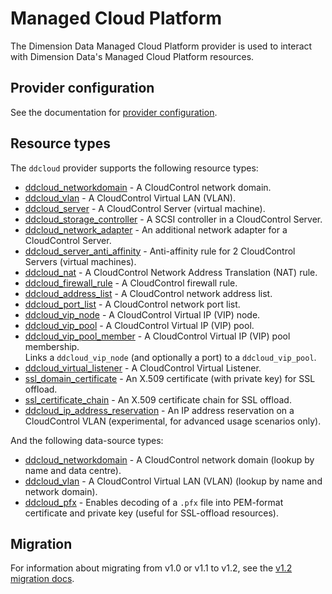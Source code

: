 # Managed Cloud Platform

The Dimension Data Managed Cloud Platform provider is used to interact with Dimension Data's Managed Cloud Platform resources.

## Provider configuration

See the documentation for [provider configuration](provider.md).

## Resource types

The `ddcloud` provider supports the following resource types:

* [ddcloud_networkdomain](resource_types/networkdomain.md) - A CloudControl network domain.
* [ddcloud_vlan](resource_types/vlan.md) - A CloudControl Virtual LAN (VLAN).
* [ddcloud_server](resource_types/server.md) - A CloudControl Server (virtual machine).
* [ddcloud_storage_controller](resource_types/storage_controller.md) - A SCSI controller in a CloudControl Server.
* [ddcloud_network_adapter](resource_types/network_adapter.md) - An additional network adapter for a CloudControl Server.
* [ddcloud_server_anti_affinity](resource_types/server_anti_affinity.md) - Anti-affinity rule for 2 CloudControl Servers (virtual machines).
* [ddcloud_nat](resource_types/nat.md) - A CloudControl Network Address Translation (NAT) rule.
* [ddcloud_firewall_rule](resource_types/firewall_rule.md) - A CloudControl firewall rule.
* [ddcloud_address_list](resource_types/address_list.md) - A CloudControl network address list.
* [ddcloud_port_list](resource_types/port_list.md) - A CloudControl network port list.
* [ddcloud_vip_node](resource_types/vip_node.md) - A CloudControl Virtual IP (VIP) node.
* [ddcloud_vip_pool](resource_types/vip_pool.md) - A CloudControl Virtual IP (VIP) pool.
* [ddcloud_vip_pool_member](resource_types/vip_pool_member.md) - A CloudControl Virtual IP (VIP) pool membership.  
Links a `ddcloud_vip_node` (and optionally a port) to a `ddcloud_vip_pool`.
* [ddcloud_virtual_listener](resource_types/virtual_listener.md) - A CloudControl Virtual Listener.
* [ssl_domain_certificate](resource_types/ssl_domain_certificate.md) - An X.509 certificate (with private key) for SSL offload.
* [ssl_certificate_chain](resource_types/ssl_certificate_chain.md) - An X.509 certificate chain for SSL offload.
* [ddcloud_ip_address_reservation](resource_types/ip_address_reservation.md) - An IP address reservation on a CloudControl VLAN (experimental, for advanced usage scenarios only).

And the following data-source types:

* [ddcloud_networkdomain](datasource_types/networkdomain.md) - A CloudControl network domain (lookup by name and data centre).
* [ddcloud_vlan](datasource_types/vlan.md) - A CloudControl Virtual LAN (VLAN) (lookup by name and network domain).
* [ddcloud_pfx](datasource_types/pfx.md) - Enables decoding of a `.pfx` file into PEM-format certificate and private key (useful for SSL-offload resources).

## Migration

For information about migrating from v1.0 or v1.1 to v1.2, see the [v1.2 migration docs](migrating/v1.1-v1.2.md).
